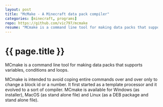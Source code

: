 ```yaml
---
layout: post
title: "McMake - A Minecraft data pack compiler"
categories: [minecraft, programs]
repo: https://github.com/vic797/mcmake
resume: "MCmake is a command line tool for making data packs that supports variables, conditions and loops. "
---
```

# {{ page.title }}

MCmake is a command line tool for making data packs that supports variables, conditions and loops. 

MCmake is intended to avoid coping entire commands over and over only to change a block id or a number. It first started as a template processor and it evolved to a sort of compiler. MCmake is available for Windows (as installer), MacOS (as stand alone file) and Linux (as a DEB package and stand alone file).